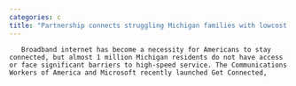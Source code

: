 ```yaml
---
categories: c
title: "Partnership connects struggling Michigan families with lowcost broadband"
---
```


      
      

      
       Broadband internet has become a necessity for Americans to stay connected, but almost 1 million Michigan residents do not have access or face significant barriers to high-speed service. The Communications Workers of America and Microsoft recently launched Get Connected,